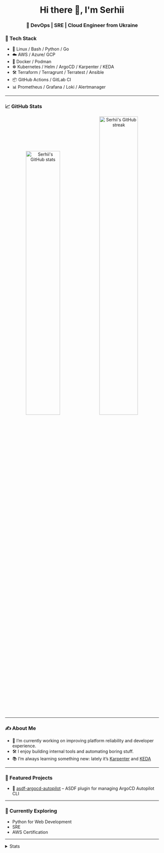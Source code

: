 <h1 align="center">Hi there 👋, I'm Serhii</h1>
<h3 align="center">🚀 DevOps | SRE | Cloud Engineer from Ukraine</h3>

  ### 🧰 Tech Stack
    
 - 🐧 Linux / Bash / Python / Go
 - ☁️ AWS / Azure/ GCP
 - 🐳 Docker / Podman
 - ☸️ Kubernetes / Helm / ArgoCD / Karpenter / KEDA
 - 🛠️ Terraform / Terragrunt / Terratest / Ansible
 - 📦 GitHub Actions / GitLab CI
 - 📊 Prometheus / Grafana / Loki / Alertmanager


---
### 📈 GitHub Stats

<p align="center">
  <img src="https://github-readme-stats.vercel.app/api?username=SerhiiK&show_icons=true&theme=dark" alt="Serhii's GitHub stats" width="47%"/>
  <img src="https://github-readme-streak-stats.herokuapp.com/?user=SerhiiK&theme=dark" alt="Serhii's GitHub streak" width="50%"/>
</p>

---

### ✍️ About Me

- 🔭 I’m currently working on improving platform reliability and developer experience.
- 🛠 I enjoy building internal tools and automating boring stuff.
- 📚 I’m always learning something new: lately it’s [Karpenter](https://karpenter.sh) and [KEDA](https://keda.sh/)

---

### 📎 Featured Projects

- 🧩 [asdf-argocd-autopilot](https://github.com/SerhiiK/asdf-argocd-autopilot) – ASDF plugin for managing ArgoCD Autopilot CLI
<!--
- 🔧 [StalePVC Cleaner](https://github.com/SerhiiK/stalepvc-cleaner) – Kubernetes operator for automatic PVC cleanup
- 🛒 [s3ls](https://github.com/SerhiiK/s3ls) – s3 buckets explorer
-->
---

### 🧭 Currently Exploring

- Python for Web Development
- SRE 
- AWS Certification

---

<details>
<summary>Stats</summary>
<a href="https://u8views.com/github/SerhiiK"><img src="https://u8views.com/api/v1/github/profiles/6170876/views/day-week-month-total-count.svg"></a>
</details>
